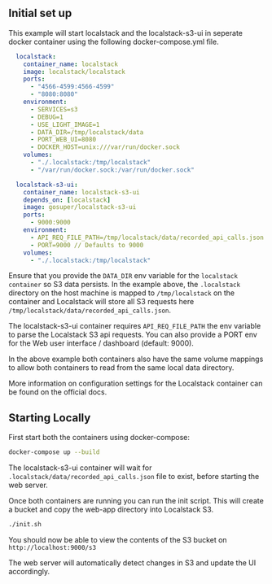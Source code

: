 ## Initial set up

This example will start localstack and the localstack-s3-ui in seperate docker container using the following docker-compose.yml file.

```yml
  localstack:
    container_name: localstack
    image: localstack/localstack
    ports:
      - "4566-4599:4566-4599"
      - "8080:8080"
    environment:
      - SERVICES=s3
      - DEBUG=1
      - USE_LIGHT_IMAGE=1
      - DATA_DIR=/tmp/localstack/data
      - PORT_WEB_UI=8080
      - DOCKER_HOST=unix:///var/run/docker.sock
    volumes:
      - "./.localstack:/tmp/localstack"
      - "/var/run/docker.sock:/var/run/docker.sock"

  localstack-s3-ui:
    container_name: localstack-s3-ui
    depends_on: [localstack]
    image: gosuper/localstack-s3-ui
    ports:
      - 9000:9000
    environment:
      - API_REQ_FILE_PATH=/tmp/localstack/data/recorded_api_calls.json // Required
      - PORT=9000 // Defaults to 9000
    volumes:
      - "./.localstack:/tmp/localstack"
```

Ensure that you provide the `DATA_DIR` env variable for the `localstack container` so S3 data persists. In the example above, the `.localstack` directory on the host machine is mapped to `/tmp/localstack` on the container and Localstack will store all S3 requests here `/tmp/localstack/data/recorded_api_calls.json`.

The localstack-s3-ui container requires `API_REQ_FILE_PATH` the env variable to parse the Localstack S3 api requests. You can also provide a PORT env for the Web user interface / dashboard (default: 9000).

In the above example both containers also have the same volume mappings to allow both containers to read from the same local data directory.

More information on configuration settings for the Localstack container can be found on the official docs.

## Starting Locally

First start both the containers using docker-compose:

```sh
docker-compose up --build
```

The localstack-s3-ui container will wait for `.localstack/data/recorded_api_calls.json` file to exist, before starting the web server.

Once both containers are running you can run the init script. This will create a bucket and copy the web-app directory into Localstack S3.

```sh
./init.sh
```

You should now be able to view the contents of the S3 bucket on `http://localhost:9000/s3`

The web server will automatically detect changes in S3 and update the UI accordingly.